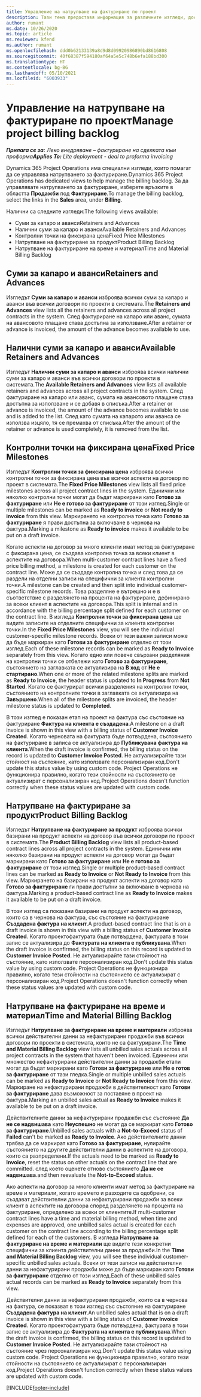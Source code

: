 ```yaml
---
title: Управление на натрупване на фактуриране по проект
description: Тази тема предоставя информация за различните изгледи, достъпни за използване при управление на натрупването на фактури по проекти.
author: rumant
ms.date: 10/26/2020
ms.topic: article
ms.reviewer: kfend
ms.author: rumant
ms.openlocfilehash: ddd0b62133139a8d9d8d09920986890bd8616808
ms.sourcegitcommit: 40f68387f594180af64a5e5c748b6efa188bd300
ms.translationtype: HT
ms.contentlocale: bg-BG
ms.lasthandoff: 05/10/2021
ms.locfileid: "6003933"
---
```

# <a name="manage-project-billing-backlog"></a><span data-ttu-id="fa42b-103">Управление на натрупване на фактуриране по проект</span><span class="sxs-lookup"><span data-stu-id="fa42b-103">Manage project billing backlog</span></span> 

<span data-ttu-id="fa42b-104">_**Прилага се за:** Леко внедряване – фактуриране на сделката към проформа_</span><span class="sxs-lookup"><span data-stu-id="fa42b-104">_**Applies To:** Lite deployment - deal to proforma invoicing_</span></span>

<span data-ttu-id="fa42b-105">Dynamics 365 Project Operations има специални изгледи, които помагат да се управлява натрупването за фактуриране.</span><span class="sxs-lookup"><span data-stu-id="fa42b-105">Dynamics 365 Project Operations has dedicated views to help manage the billing backlog.</span></span> <span data-ttu-id="fa42b-106">За да управлявате натрупването за фактуриране, изберете връзките в областта **Продажби** под **Фактуриране**.</span><span class="sxs-lookup"><span data-stu-id="fa42b-106">To manage the billing backlog, select the links in the **Sales** area, under **Billing**.</span></span> 

<span data-ttu-id="fa42b-107">Налични са следните изгледи:</span><span class="sxs-lookup"><span data-stu-id="fa42b-107">The following views available:</span></span>

- <span data-ttu-id="fa42b-108">Суми за капаро и аванси</span><span class="sxs-lookup"><span data-stu-id="fa42b-108">Retainers and Advances</span></span>
- <span data-ttu-id="fa42b-109">Налични суми за капаро и аванси</span><span class="sxs-lookup"><span data-stu-id="fa42b-109">Available Retainers and Advances</span></span>
- <span data-ttu-id="fa42b-110">Контролни точки на фиксирана цена</span><span class="sxs-lookup"><span data-stu-id="fa42b-110">Fixed Price Milestones</span></span>
- <span data-ttu-id="fa42b-111">Натрупване на фактуриране за продукт</span><span class="sxs-lookup"><span data-stu-id="fa42b-111">Product Billing Backlog</span></span>
- <span data-ttu-id="fa42b-112">Натрупване на фактуриране на време и материал</span><span class="sxs-lookup"><span data-stu-id="fa42b-112">Time and Material Billing Backlog</span></span>

## <a name="retainers-and-advances"></a><span data-ttu-id="fa42b-113">Суми за капаро и аванси</span><span class="sxs-lookup"><span data-stu-id="fa42b-113">Retainers and Advances</span></span>

<span data-ttu-id="fa42b-114">Изгледът **Суми за капаро и аванси** изброява всички суми за капаро и аванси във всички договори по проекти в системата.</span><span class="sxs-lookup"><span data-stu-id="fa42b-114">The **Retainers and Advances** view lists all the retainers and advances across all project contracts in the system.</span></span> <span data-ttu-id="fa42b-115">След фактуриране на капаро или аванс, сумата на авансовото плащане става достъпна за използване.</span><span class="sxs-lookup"><span data-stu-id="fa42b-115">After a retainer or advance is invoiced, the amount of the advance becomes available to use.</span></span>

## <a name="available-retainers-and-advances"></a><span data-ttu-id="fa42b-116">Налични суми за капаро и аванси</span><span class="sxs-lookup"><span data-stu-id="fa42b-116">Available Retainers and Advances</span></span>

<span data-ttu-id="fa42b-117">Изгледът **Налични суми за капаро и аванси** изброява всички налични суми за капаро и аванси във всички договори по проекти в системата.</span><span class="sxs-lookup"><span data-stu-id="fa42b-117">The **Available Retainers and Advances** view lists all available retainers and advances across all project contracts in the system.</span></span> <span data-ttu-id="fa42b-118">След фактуриране на капаро или аванс, сумата на авансовото плащане става достъпна за използване и се добавя в списъка.</span><span class="sxs-lookup"><span data-stu-id="fa42b-118">After a retainer or advance is invoiced, the amount of the advance becomes available to use and is added to the list.</span></span> <span data-ttu-id="fa42b-119">След като сумата на капарото или аванса се използва изцяло, тя се премахва от списъка.</span><span class="sxs-lookup"><span data-stu-id="fa42b-119">After the amount of the retainer or advance is used completely, it is removed from the list.</span></span>

## <a name="fixed-price-milestones"></a><span data-ttu-id="fa42b-120">Контролни точки на фиксирана цена</span><span class="sxs-lookup"><span data-stu-id="fa42b-120">Fixed Price Milestones</span></span>

<span data-ttu-id="fa42b-121">Изгледът **Контролни точки за фиксирана цена** изброява всички контролни точки за фиксирана цена във всички аспекти на договор по проект в системата.</span><span class="sxs-lookup"><span data-stu-id="fa42b-121">The **Fixed Price Milestones** view lists all fixed price milestones across all project contract lines in the system.</span></span> <span data-ttu-id="fa42b-122">Единични или няколко контролни точки могат да бъдат маркирани като **Готово за фактуриране** или **Не е готово за фактуриране** от този изглед.</span><span class="sxs-lookup"><span data-stu-id="fa42b-122">Single or multiple milestones can be marked as **Ready to invoice** or **Not ready to invoice** from this view.</span></span> <span data-ttu-id="fa42b-123">Маркирането на контролна точка като **Готово за фактуриране** я прави достъпна за включване в чернова на фактура.</span><span class="sxs-lookup"><span data-stu-id="fa42b-123">Marking a milestone as **Ready to invoice** makes it available to be put on a draft invoice.</span></span>

<span data-ttu-id="fa42b-124">Когато аспекти на договор за много клиенти имат метод за фактуриране с фиксирана цена, се създава контролна точка за всеки клиент в аспектите на договора.</span><span class="sxs-lookup"><span data-stu-id="fa42b-124">When multi-customer contract lines have a fixed price billing method, a milestone is created for each customer on the contract line.</span></span> <span data-ttu-id="fa42b-125">Може да се създаде контролна точка и след това да се раздели на отделни записи на специфични за клиента контролни точки.</span><span class="sxs-lookup"><span data-stu-id="fa42b-125">A milestone can be created and then split into individual customer-specific milestone records.</span></span> <span data-ttu-id="fa42b-126">Това разделяне е вътрешно и е в съответствие с разделянето на процента на фактуриране, дефинирано за всеки клиент в аспектите на договора.</span><span class="sxs-lookup"><span data-stu-id="fa42b-126">This split is internal and in accordance with the billing percentage split defined for each customer on the contract line.</span></span> <span data-ttu-id="fa42b-127">В изгледа **Контролни точки за фиксирана цена** ще видите записите на отделните специфични за клиента контролни точки.</span><span class="sxs-lookup"><span data-stu-id="fa42b-127">In the **Fixed Price Milestones** view, you will see the individual customer-specific milestone records.</span></span> <span data-ttu-id="fa42b-128">Всеки от тези важни записи може да бъде маркиран като **Готови за фактуриране** отделно от този изглед.</span><span class="sxs-lookup"><span data-stu-id="fa42b-128">Each of these milestone records can be marked as **Ready to Invoice** separately from this view.</span></span> <span data-ttu-id="fa42b-129">Когато едно или повече свързани разделяния на контролни точки се отбележи като **Готово за фактуриране**, състоянието на заглавката се актуализира на **В ход** от **Не е стартирано**.</span><span class="sxs-lookup"><span data-stu-id="fa42b-129">When one or more of the related milestone splits are marked as **Ready to Invoice**, the header status is updated to **In Progress** from **Not Started**.</span></span> <span data-ttu-id="fa42b-130">Когато се фактурират всички разделения на контролни точки, състоянието на контролните точки в заглавката се актуализира на **Завършено**.</span><span class="sxs-lookup"><span data-stu-id="fa42b-130">When all of the milestone splits are invoiced, the header milestone status is updated to **Completed**.</span></span>

<span data-ttu-id="fa42b-131">В този изглед е показан етап на проект на фактура със състояние на фактуриране **Фактура на клиента е създадена**.</span><span class="sxs-lookup"><span data-stu-id="fa42b-131">A milestone on a draft invoice is shown in this view with a billing status of **Customer Invoice Created**.</span></span> <span data-ttu-id="fa42b-132">Когато черновата на фактурата бъде потвърдена, състоянието на фактуриране в записа се актуализира до **Публикувана фактура на клиента**.</span><span class="sxs-lookup"><span data-stu-id="fa42b-132">When the draft invoice is confirmed, the billing status on the record is updated to **Customer Invoice Posted**.</span></span> <span data-ttu-id="fa42b-133">Не актуализирайте тази стойност на състояние, като използвате персонализиран код.</span><span class="sxs-lookup"><span data-stu-id="fa42b-133">Don't update this status value by using custom code.</span></span> <span data-ttu-id="fa42b-134">Project Operations не функционира правилно, когато тези стойности на състоянието се актуализират с персонализиран код.</span><span class="sxs-lookup"><span data-stu-id="fa42b-134">Project Operations doesn't function correctly when these status values are updated with custom code.</span></span>

## <a name="product-billing-backlog"></a><span data-ttu-id="fa42b-135">Натрупване на фактуриране за продукт</span><span class="sxs-lookup"><span data-stu-id="fa42b-135">Product Billing Backlog</span></span>

<span data-ttu-id="fa42b-136">Изгледът **Натрупване на фактуриране за продукт** изброява всички базирани на продукт аспекти на договор във всички договори по проект в системата.</span><span class="sxs-lookup"><span data-stu-id="fa42b-136">The **Product Billing Backlog** view lists all product-based contract lines across all project contracts in the system.</span></span> <span data-ttu-id="fa42b-137">Единични или няколко базирани на продукт аспекти на договор могат да бъдат маркирани като **Готово за фактуриране** или **Не е готово за фактуриране** от този изглед.</span><span class="sxs-lookup"><span data-stu-id="fa42b-137">Single or multiple product-based contract lines can be marked as **Ready to Invoice** or **Not Ready to Invoice** from this view.</span></span> <span data-ttu-id="fa42b-138">Маркирането на базирани на продукт аспекти на договор като **Готово за фактуриране** ги прави достъпни за включване в чернова на фактура.</span><span class="sxs-lookup"><span data-stu-id="fa42b-138">Marking a product-based contract line as **Ready to Invoice** makes it available to be put on a draft invoice.</span></span>

<span data-ttu-id="fa42b-139">В този изглед са показани базирани на продукт аспекти на договор, които са в чернова на фактура, със състояние на фактуриране **Създадена фактура на клиент**.</span><span class="sxs-lookup"><span data-stu-id="fa42b-139">A product-based contract line that is on a draft invoice is shown in this view with a billing status of **Customer Invoice Created**.</span></span> <span data-ttu-id="fa42b-140">Когато проектофактурата бъде потвърдена, фактурата в този запис се актуализира до **Фактурата на клиента е публикувана**.</span><span class="sxs-lookup"><span data-stu-id="fa42b-140">When the draft invoice is confirmed, the billing status on this record is updated to **Customer Invoice Posted**.</span></span> <span data-ttu-id="fa42b-141">Не актуализирайте тази стойност на състояние, като използвате персонализиран код.</span><span class="sxs-lookup"><span data-stu-id="fa42b-141">Don't update this status value by using custom code.</span></span> <span data-ttu-id="fa42b-142">Project Operations не функционира правилно, когато тези стойности на състоянието се актуализират с персонализиран код.</span><span class="sxs-lookup"><span data-stu-id="fa42b-142">Project Operations doesn't function correctly when these status values are updated with custom code.</span></span>

## <a name="time-and-material-billing-backlog"></a><span data-ttu-id="fa42b-143">Натрупване на фактуриране на време и материал</span><span class="sxs-lookup"><span data-stu-id="fa42b-143">Time and Material Billing Backlog</span></span>

<span data-ttu-id="fa42b-144">Изгледът **Натрупване за фактуриране на време и материали** изброява всички действителни данни за нефактурирани продажби във всички договори по проекти в системата, които не са фактурирани.</span><span class="sxs-lookup"><span data-stu-id="fa42b-144">The **Time and Material Billing Backlog** view lists all unbilled sales actuals across all project contracts in the system that haven't been invoiced.</span></span> <span data-ttu-id="fa42b-145">Единични или множество нефактурирани действителни данни за продажби етапи могат да бъдат маркирани като **Готови за фактуриране** или **Не е готов за фактуриране** от тази гледка.</span><span class="sxs-lookup"><span data-stu-id="fa42b-145">Single or multiple unbilled sales actuals can be marked as **Ready to Invoice** or **Not Ready to Invoice** from this view.</span></span> <span data-ttu-id="fa42b-146">Маркиране на нефактурирани продажби в действителност като **Готови за фактуриране** дава възможност за поставяне в проект на фактура.</span><span class="sxs-lookup"><span data-stu-id="fa42b-146">Marking an unbilled sales actual as **Ready to Invoice** makes it available to be put on a draft invoice.</span></span>

<span data-ttu-id="fa42b-147">Действителните данни за нефактурирани продажби със състояние **Да не се надвишава** като **Неуспешно** не могат да се маркират като **Готово за фактуриране**.</span><span class="sxs-lookup"><span data-stu-id="fa42b-147">Unbilled sales actuals with a **Not-to-Exceed** status of **Failed** can't be marked as **Ready to Invoice**.</span></span> <span data-ttu-id="fa42b-148">Ако действителните данни трябва да се маркират като **Готово за фактуриране**, нулирайте състоянието на другите действителни данни в аспектите на договора, които са разпределени.</span><span class="sxs-lookup"><span data-stu-id="fa42b-148">If the actuals need to be marked as **Ready to Invoice**, reset the status on other actuals on the contract line that are committed.</span></span> <span data-ttu-id="fa42b-149">след което оценете отново състоянието **Да не се надвишава**.</span><span class="sxs-lookup"><span data-stu-id="fa42b-149">and then reevaluate the **Not-to-Exceed** status.</span></span>

<span data-ttu-id="fa42b-150">Ако аспекти на договор за много клиенти имат метод за фактуриране на време и материали, когато времето и разходите са одобрени, се създават действителни данни за нефактурирани продажби за всеки клиент в аспектите на договора според разделянето на процента на фактуриране, определено за всеки от клиентите.</span><span class="sxs-lookup"><span data-stu-id="fa42b-150">If multi-customer contract lines have a time and material billing method, when time and expenses are approved, one unbilled sales actual is created for each customer on the contract line according to the billing percentage split defined for each of the customers.</span></span> <span data-ttu-id="fa42b-151">В изгледа **Натрупване за фактуриране на време и материали** ще видите тези конкретни специфични за клиента действителни данни за продажби.</span><span class="sxs-lookup"><span data-stu-id="fa42b-151">In the **Time and Material Billing Backlog** view, you will see these individual customer-specific unbilled sales actuals.</span></span> <span data-ttu-id="fa42b-152">Всеки от тези записи на действителни данни за нефактурирани продажби може да бъде маркиран като **Готови за фактуриране** отделно от този изглед.</span><span class="sxs-lookup"><span data-stu-id="fa42b-152">Each of these unbilled sales actual records can be marked as **Ready to Invoice** separately from this view.</span></span>

<span data-ttu-id="fa42b-153">Действителни данни за нефактурирани продажби, които са в чернова на фактура, се показват в този изглед със състояние на фактуриране **Създадена фактура на клиент**.</span><span class="sxs-lookup"><span data-stu-id="fa42b-153">An unbilled sales actual that is on a draft invoice is shown in this view with a billing status of **Customer Invoice Created**.</span></span> <span data-ttu-id="fa42b-154">Когато проектофактурата бъде потвърдена, фактурата в този запис се актуализира до **Фактурата на клиента е публикувана**.</span><span class="sxs-lookup"><span data-stu-id="fa42b-154">When the draft invoice is confirmed, the billing status on this record is updated to **Customer Invoice Posted**.</span></span> <span data-ttu-id="fa42b-155">Не актуализирайте тази стойност на състояние чрез персонализиран код.</span><span class="sxs-lookup"><span data-stu-id="fa42b-155">Don't update this status value using custom code.</span></span> <span data-ttu-id="fa42b-156">Project Operations не функционира правилно, когато тези стойности на състоянието се актуализират с персонализиран код.</span><span class="sxs-lookup"><span data-stu-id="fa42b-156">Project Operations doesn't function correctly when these status values are updated with custom code.</span></span>


[!INCLUDE[footer-include](../../includes/footer-banner.md)]
